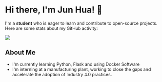 # Hi there, I'm Jun Hua! 👋
I'm a **student** who is eager to learn and contribute to open-source projects. Here are some stats about my GitHub activity:

<picture>
  <source
    srcset="https://github-readme-stats.vercel.app/api?username=Jun-Hua-Lee&show_icons=true&theme=transparent"
    media="(prefers-color-scheme: dark)"
  />
  <source
    srcset="https://github-readme-stats.vercel.app/api?username=Jun-Hua-Lee&show_icons=true"
    media="(prefers-color-scheme: dark)"
  />
  <img src="https://github-readme-stats.vercel.app/api?username=Jun-Hua-Lee&show_icons=true" />
</picture>

## About Me
- I'm currently learning Python, Flask and using Docker Software
- I'm interning at a manufacturing plant, working to close the gaps and accelerate the adoption of Industry 4.0 practices.
